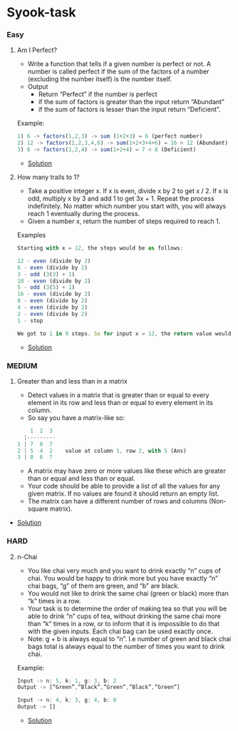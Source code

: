 # Syook-task

### Easy

1. Am I Perfect?
    - Write a function that tells if a given number is perfect or not. A number is called perfect if the sum of the factors of a number (excluding the number itself) is the number itself.
    - Output
      - Return “Perfect” if the number is perfect 
      - if the sum of factors is greater than the input return “Abundant” 
      - if the sum of factors is lesser than the input return “Deficient”.
 
    Example: 
    ```js
    1) 6 -> factors(1,2,3) -> sum (1+2+3) = 6 (perfect number)
    2) 12 -> factors(1,2,3,4,6) -> sum(1+2+3+4+6) = 16 > 12 (Abundant)
    3) 8 -> factors(1,2,4) -> sum(1+2+4) = 7 < 8 (Deficient)
    ```
    - [Solution](https://github.com/rushabhbarde/Syook-task/blob/main/Syook%20General%20Problems/isPerfect.js)

3. How many trails to 1?
    - Take a positive integer x. If x is even, divide x by 2 to get x / 2. If x is odd, multiply x by 3 and add 1 to get 3x + 1. Repeat the process indefinitely. No matter which number you start with, you will always reach 1 eventually during the process.
    - Given a number x, return the number of steps required to reach 1.
 
    Examples
    ```js
    Starting with x = 12, the steps would be as follows:

    12 - even (divide by 2)
    6 - even (divide by 2)
    3 - odd (3(3) + 1)
    10 - even (divide by 2)
    5 - odd (3(5) + 1)
    16 - even (divide by 2)
    8 - even (divide by 2)
    4 - even (divide by 2)
    2 - even (divide by 2)
    1 - stop
 
    We got to 1 in 9 steps. So for input x = 12, the return value would be 9.
    ```
    - [Solution](https://github.com/rushabhbarde/Syook-task/blob/main/Syook%20General%20Problems/trail.js)

### MEDIUM

1. Greater than and less than in a matrix
    - Detect values in a matrix that is greater than or equal to every element in its row and less than or equal to every element in its column.
    - So say you have a matrix-like so:
 
    ```js
        1  2  3
      |---------
    1 | 7  8  7
    2 | 5  4  2    value at column 1, row 2, with 5 (Ans)
    3 | 8  6  7
    ```
    - A matrix may have zero or more values like these which are greater than or equal and less than or equal.
    - Your code should be able to provide a list of all the values for any given matrix. If no values are found it should return an empty list.
    - The matrix can have a different number of rows and columns (Non-square matrix).
- [Solution](https://github.com/rushabhbarde/Syook-task/blob/main/Syook%20General%20Problems/matrix.js)

### HARD

2. n-Chai
    - You like chai very much and you want to drink exactly “n” cups of chai. You would be happy to drink more but you have exactly “n” chai bags, “g” of them are green, and “b” are black.
    - You would not like to drink the same chai (green or black) more than “k” times in a row. 
    - Your task is to determine the order of making tea so that you will be able to drink “n” cups of tea, without drinking the same chai more than “k” times in a row, or to inform that it is impossible to do that with the given inputs. Each chai bag can be used exactly once. 
    - Note: g + b is always equal to “n”. I.e number of green and black chai bags total is always equal to the number of times you want to drink chai.
 
    Example:
    ```js
    Input -> n: 5, k: 1, g: 3, b: 2 
    Output -> [“Green”,”Black”,”Green”,”Black”,”Green”]

    Input -> n: 4, k: 3, g: 4, b: 0
    Output -> []
    ```
    - [Solution](https://github.com/rushabhbarde/Syook-task/blob/main/Syook%20General%20Problems/nChai.js)
